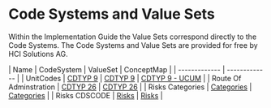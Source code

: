 # Code Systems and Value Sets

Within the Implementation Guide the Value Sets correspond directly to the Code Systems. The Code Systems and Value Sets are provided for free by HCI Solutions AG.

| Name  | CodeSystem | ValueSet | ConceptMap | 
| ------------- | ------------- | 
| UnitCodes  | [CDTYP 9](CodeSystem-chmed16af-codesystem-cdtyp9.html)  | [CDTYP 9](ValueSet-chmed16af-valueset-cdtyp9.html)  | [CDTYP 9 - UCUM](ConceptMap-unitcode-cdtyp9-to-ucum.html) |
| Route Of Adminstration  | [CDTYP 26](CodeSystem-chmed16af-codesystem-cdtyp26.html)  | [CDTYP 26](ValueSet-chmed16af-valueset-cdtyp26.html)  | 
| Risks Categories  | [Categories](CodeSystem-chmed16af-codesystem-risks-category.html)  | [Categories](ValueSet-chmed16af-valueset-risks-category.html)  | 
| Risks CDSCODE  | [Risks](CodeSystem-chmed16af-codesystem-risks-cdscode.html)  | [Risks](ValueSet-chmed16af-valueset-risks-cdscode.html)  | 